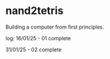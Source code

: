 # nand2tetris
Building a computer from first principles.

log:
16/01/25 - 01 complete

31/01/25 - 02 complete
